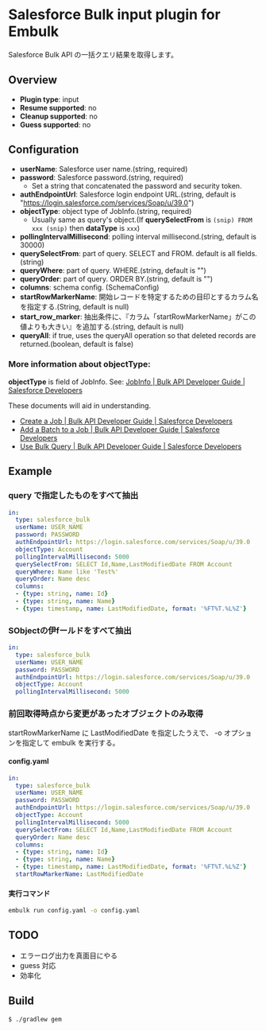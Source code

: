 # Salesforce Bulk input plugin for Embulk

Salesforce Bulk API の一括クエリ結果を取得します。

## Overview

* **Plugin type**: input
* **Resume supported**: no
* **Cleanup supported**: no
* **Guess supported**: no

## Configuration

- **userName**: Salesforce user name.(string, required)
- **password**: Salesforce password.(string, required)
    - Set a string that concatenated the password and security token.
- **authEndpointUrl**: Salesforce login endpoint URL.(string, default is "https://login.salesforce.com/services/Soap/u/39.0")
- **objectType**: object type of JobInfo.(string, required)
    - Usually same as query's object.(If **querySelectFrom** is `(snip) FROM xxx (snip)` then **dataType** is `xxx`)
- **pollingIntervalMillisecond**: polling interval millisecond.(string, default is 30000)
- **querySelectFrom**: part of query. SELECT and FROM. default is all fields.(string)
- **queryWhere**: part of query. WHERE.(string, default is "")
- **queryOrder**: part of query. ORDER BY.(string, default is "")
- **columns**: schema config. (SchemaConfig)
- **startRowMarkerName**: 開始レコードを特定するための目印とするカラム名を指定する.(String, default is null)
- **start_row_marker**: 抽出条件に、『カラム「startRowMarkerName」がこの値よりも大きい』を追加する.(string, default is null)
- **queryAll**: if true, uses the queryAll operation so that deleted records are returned.(boolean, default is false)


### More information about **objectType**:

**objectType** is field of JobInfo. See: [JobInfo | Bulk API Developer Guide | Salesforce Developers](https://developer.salesforce.com/docs/atlas.en-us.206.0.api_asynch.meta/api_asynch/asynch_api_reference_jobinfo.htm)

These documents will aid in understanding.

- [Create a Job | Bulk API Developer Guide | Salesforce Developers](https://developer.salesforce.com/docs/atlas.en-us.206.0.api_asynch.meta/api_asynch/asynch_api_jobs_create.htm)
- [Add a Batch to a Job | Bulk API Developer Guide | Salesforce Developers](https://developer.salesforce.com/docs/atlas.en-us.206.0.api_asynch.meta/api_asynch/asynch_api_batches_create.htm)
- [Use Bulk Query | Bulk API Developer Guide | Salesforce Developers](https://developer.salesforce.com/docs/atlas.en-us.206.0.api_asynch.meta/api_asynch/asynch_api_using_bulk_query.htm)


## Example

### query で指定したものをすべて抽出

```yaml
in:
  type: salesforce_bulk
  userName: USER_NAME
  password: PASSWORD
  authEndpointUrl: https://login.salesforce.com/services/Soap/u/39.0
  objectType: Account
  pollingIntervalMillisecond: 5000
  querySelectFrom: SELECT Id,Name,LastModifiedDate FROM Account
  queryWhere: Name like 'Test%'
  queryOrder: Name desc
  columns:
  - {type: string, name: Id}
  - {type: string, name: Name}
  - {type: timestamp, name: LastModifiedDate, format: '%FT%T.%L%Z'}
```

### SObjectの伊fールドをすべて抽出

```yaml
in:
  type: salesforce_bulk
  userName: USER_NAME
  password: PASSWORD
  authEndpointUrl: https://login.salesforce.com/services/Soap/u/39.0
  objectType: Account
  pollingIntervalMillisecond: 5000
```

### 前回取得時点から変更があったオブジェクトのみ取得

startRowMarkerName に LastModifiedDate を指定したうえで、
-o オプションを指定して embulk を実行する。

#### config.yaml

```yaml
in:
  type: salesforce_bulk
  userName: USER_NAME
  password: PASSWORD
  authEndpointUrl: https://login.salesforce.com/services/Soap/u/39.0
  objectType: Account
  pollingIntervalMillisecond: 5000
  querySelectFrom: SELECT Id,Name,LastModifiedDate FROM Account
  queryOrder: Name desc
  columns:
  - {type: string, name: Id}
  - {type: string, name: Name}
  - {type: timestamp, name: LastModifiedDate, format: '%FT%T.%L%Z'}
  startRowMarkerName: LastModifiedDate
```

#### 実行コマンド

```sh
embulk run config.yaml -o config.yaml
```

## TODO

- エラーログ出力を真面目にやる
- guess 対応
- 効率化

## Build

```
$ ./gradlew gem
```
